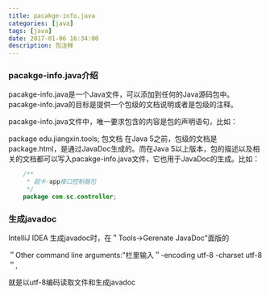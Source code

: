 ```yaml
---
title: pacakge-info.java
categories: [java]
tags: [java]
date: 2017-01-06 16:34:00
description: 包注释
---
```

### pacakge-info.java介绍
pacakge-info.java是一个Java文件，可以添加到任何的Java源码包中。pacakge-info.java的目标是提供一个包级的文档说明或者是包级的注释。

pacakge-info.java文件中，唯一要求包含的内容是包的声明语句，比如：

package edu.jiangxin.tools;
包文档
在Java 5之前，包级的文档是package.html，是通过JavaDoc生成的。而在Java 5以上版本，包的描述以及相关的文档都可以写入pacakge-info.java文件，它也用于JavaDoc的生成。比如：
```java
    /**
     * 超卡-app接口控制器包
     */
    package com.sc.controller;
```

### 生成javadoc
IntelliJ IDEA 生成javadoc时，在＂Tools->Gerenate JavaDoc"面版的 

＂Other command line arguments:"栏里输入＂-encoding utf-8 -charset utf-8＂, 

就是以utf-8编码读取文件和生成javadoc
